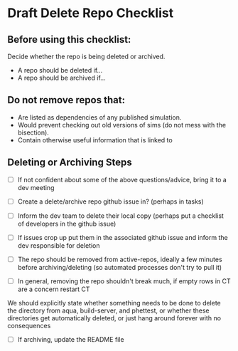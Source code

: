 # Draft Delete Repo Checklist

## Before using this checklist:
Decide whether the repo is being deleted or archived. 
- A repo should be deleted if...
- A repo should be archived if...

## Do not remove repos that:
- Are listed as dependencies of any published simulation. 
- Would prevent  checking out old versions of sims (do not mess with the bisection). 
- Contain otherwise useful information that is linked to

## Deleting or Archiving Steps
- [ ] If not confident about some of the above questions/advice, bring it to a dev meeting
- [ ] Create a delete/archive repo github issue in? (perhaps in tasks) 
- [ ] Inform the dev team to delete their local copy (perhaps put a checklist of developers in the github issue)
- [ ] If issues crop up put them in the associated github issue and inform the dev responsible for deletion
- [ ] The repo should be removed from active-repos, ideally a few minutes before archiving/deleting (so automated processes don't try to pull it)
- [ ] In general, removing the repo shouldn't break much, if empty rows in CT are a concern restart CT
  
    
We should explicitly state whether something needs to be done to delete the directory from aqua, build-server, and phettest, or whether these directories get automatically deleted, or just hang around forever with no consequences
  
- [ ] If archiving, update the README file 
